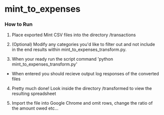 # mint_to_expenses

### How to Run
1. Place exported Mint CSV files into the directory /transactions

2. (Optional) Modify any categories you'd like to filter out and not include in the end results
within mint_to_expenses_transform.py. 

3. When your ready run the script command
'python mint_to_expenses_transform.py'

- When entered you should recieve output log responses of the converted files

4. Pretty much done! Look inside the directory /transformed to view the resulting spreadsheet

5. Import the file into Google Chrome and omit rows, change the ratio of the amount owed etc...


